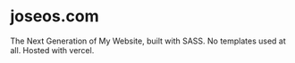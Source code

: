 # joseos.com
The Next Generation of My Website, built with SASS.
No templates used at all. Hosted with vercel.